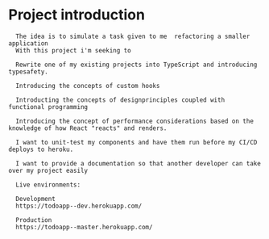 # Project introduction

      The idea is to simulate a task given to me  refactoring a smaller application
      With this project i'm seeking to 

      Rewrite one of my existing projects into TypeScript and introducing typesafety.

      Introducing the concepts of custom hooks

      Introducting the concepts of designprinciples coupled with functional programming

      Introducing the concept of performance considerations based on the knowledge of how React "reacts" and renders.

      I want to unit-test my components and have them run before my CI/CD deploys to heroku.

      I want to provide a documentation so that another developer can take over my project easily

      Live environments:

      Development
      https://todoapp--dev.herokuapp.com/

      Production
      https://todoapp--master.herokuapp.com/
